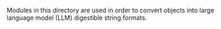 Modules in this directory are used in order to convert objects into large language model (LLM)
digestible string formats.

